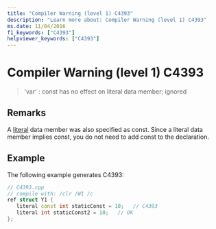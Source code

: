 ```yaml
---
title: "Compiler Warning (level 1) C4393"
description: "Learn more about: Compiler Warning (level 1) C4393"
ms.date: 11/04/2016
f1_keywords: ["C4393"]
helpviewer_keywords: ["C4393"]
---
```

# Compiler Warning (level 1) C4393

> 'var' : const has no effect on literal data member; ignored

## Remarks

A [literal](../../extensions/literal-cpp-component-extensions.md) data member was also specified as const.  Since a literal data member implies const, you do not need to add const to the declaration.

## Example

The following example generates C4393:

```cpp
// C4393.cpp
// compile with: /clr /W1 /c
ref struct Y1 {
   literal const int staticConst = 10;   // C4393
   literal int staticConst2 = 10;   // OK
};
```
